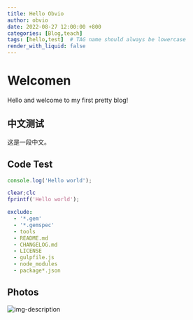 ```yaml
---
title: Hello Obvio
author: obvio
date: 2022-08-27 12:00:00 +800
categories: [Blog,teach]
tags: [hello,test]  # TAG name should always be lowercase
render_with_liquid: false
---
```


# Welcomen

Hello and welcome to my first pretty blog!

## 中文测试
这是一段中文。


## Code Test

```javascript
console.log('Hello world');
```

```matlab
clear;clc
fprintf('Hello world');
``` 

```yml
exclude:
  - '*.gem'
  - '*.gemspec'
  - tools
  - README.md
  - CHANGELOG.md
  - LICENSE
  - gulpfile.js
  - node_modules
  - package*.json
```

## Photos

![img-description](https://jekyllrb.com/img/octojekyll.png)